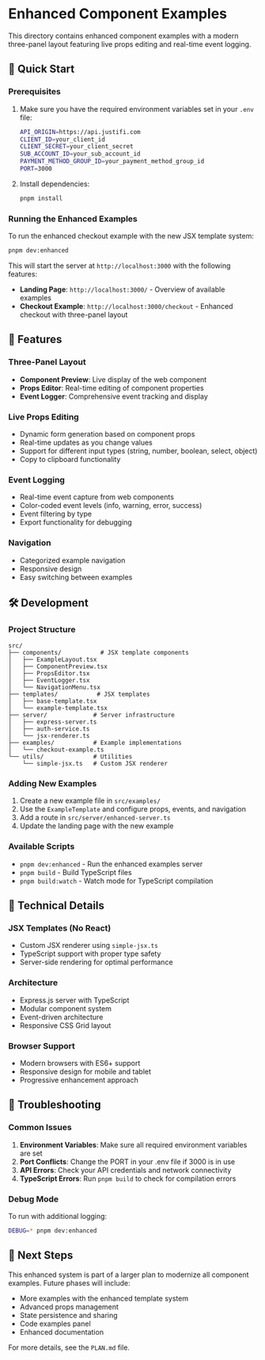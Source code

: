# Enhanced Component Examples

This directory contains enhanced component examples with a modern three-panel layout featuring live props editing and real-time event logging.

## 🚀 Quick Start

### Prerequisites

1. Make sure you have the required environment variables set in your `.env` file:

   ```bash
   API_ORIGIN=https://api.justifi.com
   CLIENT_ID=your_client_id
   CLIENT_SECRET=your_client_secret
   SUB_ACCOUNT_ID=your_sub_account_id
   PAYMENT_METHOD_GROUP_ID=your_payment_method_group_id
   PORT=3000
   ```

2. Install dependencies:
   ```bash
   pnpm install
   ```

### Running the Enhanced Examples

To run the enhanced checkout example with the new JSX template system:

```bash
pnpm dev:enhanced
```

This will start the server at `http://localhost:3000` with the following features:

- **Landing Page**: `http://localhost:3000/` - Overview of available examples
- **Checkout Example**: `http://localhost:3000/checkout` - Enhanced checkout with three-panel layout

## 🎨 Features

### Three-Panel Layout

- **Component Preview**: Live display of the web component
- **Props Editor**: Real-time editing of component properties
- **Event Logger**: Comprehensive event tracking and display

### Live Props Editing

- Dynamic form generation based on component props
- Real-time updates as you change values
- Support for different input types (string, number, boolean, select, object)
- Copy to clipboard functionality

### Event Logging

- Real-time event capture from web components
- Color-coded event levels (info, warning, error, success)
- Event filtering by type
- Export functionality for debugging

### Navigation

- Categorized example navigation
- Responsive design
- Easy switching between examples

## 🛠️ Development

### Project Structure

```
src/
├── components/           # JSX template components
│   ├── ExampleLayout.tsx
│   ├── ComponentPreview.tsx
│   ├── PropsEditor.tsx
│   ├── EventLogger.tsx
│   └── NavigationMenu.tsx
├── templates/           # JSX templates
│   ├── base-template.tsx
│   └── example-template.tsx
├── server/             # Server infrastructure
│   ├── express-server.ts
│   ├── auth-service.ts
│   └── jsx-renderer.ts
├── examples/           # Example implementations
│   └── checkout-example.ts
└── utils/              # Utilities
    └── simple-jsx.ts   # Custom JSX renderer
```

### Adding New Examples

1. Create a new example file in `src/examples/`
2. Use the `ExampleTemplate` and configure props, events, and navigation
3. Add a route in `src/server/enhanced-server.ts`
4. Update the landing page with the new example

### Available Scripts

- `pnpm dev:enhanced` - Run the enhanced examples server
- `pnpm build` - Build TypeScript files
- `pnpm build:watch` - Watch mode for TypeScript compilation

## 🔧 Technical Details

### JSX Templates (No React)

- Custom JSX renderer using `simple-jsx.ts`
- TypeScript support with proper type safety
- Server-side rendering for optimal performance

### Architecture

- Express.js server with TypeScript
- Modular component system
- Event-driven architecture
- Responsive CSS Grid layout

### Browser Support

- Modern browsers with ES6+ support
- Responsive design for mobile and tablet
- Progressive enhancement approach

## 🐛 Troubleshooting

### Common Issues

1. **Environment Variables**: Make sure all required environment variables are set
2. **Port Conflicts**: Change the PORT in your .env file if 3000 is in use
3. **API Errors**: Check your API credentials and network connectivity
4. **TypeScript Errors**: Run `pnpm build` to check for compilation errors

### Debug Mode

To run with additional logging:

```bash
DEBUG=* pnpm dev:enhanced
```

## 📝 Next Steps

This enhanced system is part of a larger plan to modernize all component examples. Future phases will include:

- More examples with the enhanced template system
- Advanced props management
- State persistence and sharing
- Code examples panel
- Enhanced documentation

For more details, see the `PLAN.md` file.
